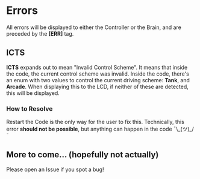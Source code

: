 # Errors
All errors will be displayed to either the Controller or the Brain, and are preceded by the **[ERR]** tag.

## ICTS
**ICTS** expands out to mean "Invalid Control Scheme". It means that inside the code, the current control scheme was invalid.
Inside the code, there's an enum with two values to control the current driving scheme: **Tank**, and **Arcade**. When displaying this to the LCD, if neither of these are detected, this will be displayed.

### How to Resolve
Restart the Code is the only way for the user to fix this. Technically, this error **should not be possible**, but anything can happen in the code ¯\\\_(ツ)\_/¯

## More to come... (hopefully not actually)
Please open an Issue if you spot a bug!